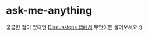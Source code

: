 # ask-me-anything
궁금한 점이 있다면 [Discussions 탭에서](https://github.com/hw0k/ask-me-anything/discussions) 무엇이든 물어보세요 :)
